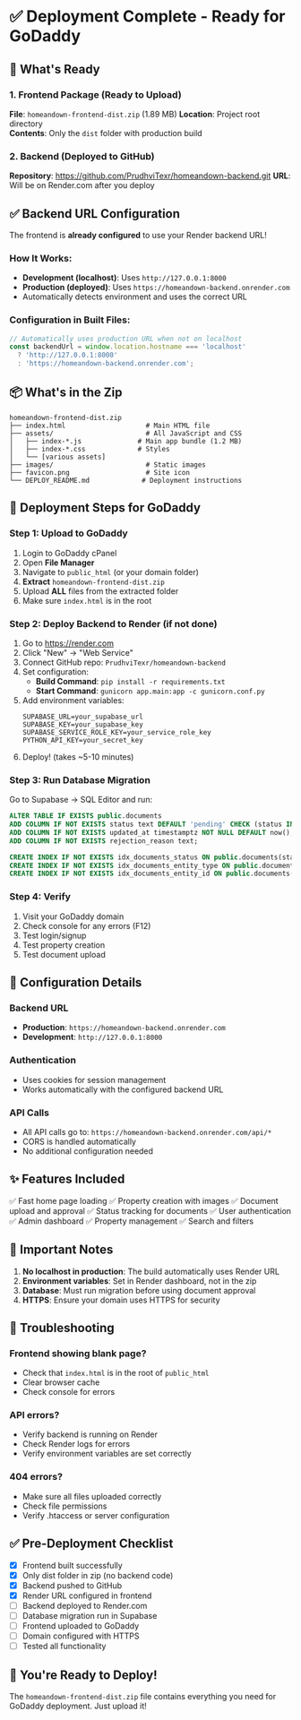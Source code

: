 # ✅ Deployment Complete - Ready for GoDaddy

## 🎯 What's Ready

### 1. Frontend Package (Ready to Upload)
**File**: `homeandown-frontend-dist.zip` (1.89 MB)
**Location**: Project root directory  
**Contents**: Only the `dist` folder with production build

### 2. Backend (Deployed to GitHub)
**Repository**: https://github.com/PrudhviTexr/homeandown-backend.git
**URL**: Will be on Render.com after you deploy

## ✅ Backend URL Configuration

The frontend is **already configured** to use your Render backend URL!

### How It Works:
- **Development (localhost)**: Uses `http://127.0.0.1:8000`
- **Production (deployed)**: Uses `https://homeandown-backend.onrender.com`
- Automatically detects environment and uses the correct URL

### Configuration in Built Files:
```javascript
// Automatically uses production URL when not on localhost
const backendUrl = window.location.hostname === 'localhost' 
  ? 'http://127.0.0.1:8000' 
  : 'https://homeandown-backend.onrender.com';
```

## 📦 What's in the Zip

```
homeandown-frontend-dist.zip
├── index.html                    # Main HTML file
├── assets/                       # All JavaScript and CSS
│   ├── index-*.js              # Main app bundle (1.2 MB)
│   ├── index-*.css             # Styles
│   └── [various assets]
├── images/                       # Static images
├── favicon.png                   # Site icon
└── DEPLOY_README.md             # Deployment instructions
```

## 🚀 Deployment Steps for GoDaddy

### Step 1: Upload to GoDaddy

1. Login to GoDaddy cPanel
2. Open **File Manager**
3. Navigate to `public_html` (or your domain folder)
4. **Extract** `homeandown-frontend-dist.zip`
5. Upload **ALL** files from the extracted folder
6. Make sure `index.html` is in the root

### Step 2: Deploy Backend to Render (if not done)

1. Go to https://render.com
2. Click "New" → "Web Service"
3. Connect GitHub repo: `PrudhviTexr/homeandown-backend`
4. Set configuration:
   - **Build Command**: `pip install -r requirements.txt`
   - **Start Command**: `gunicorn app.main:app -c gunicorn.conf.py`
5. Add environment variables:
   ```
   SUPABASE_URL=your_supabase_url
   SUPABASE_KEY=your_supabase_key
   SUPABASE_SERVICE_ROLE_KEY=your_service_role_key
   PYTHON_API_KEY=your_secret_key
   ```
6. Deploy! (takes ~5-10 minutes)

### Step 3: Run Database Migration

Go to Supabase → SQL Editor and run:

```sql
ALTER TABLE IF EXISTS public.documents
ADD COLUMN IF NOT EXISTS status text DEFAULT 'pending' CHECK (status IN ('pending', 'approved', 'rejected')),
ADD COLUMN IF NOT EXISTS updated_at timestamptz NOT NULL DEFAULT now(),
ADD COLUMN IF NOT EXISTS rejection_reason text;

CREATE INDEX IF NOT EXISTS idx_documents_status ON public.documents(status);
CREATE INDEX IF NOT EXISTS idx_documents_entity_type ON public.documents(entity_type);
CREATE INDEX IF NOT EXISTS idx_documents_entity_id ON public.documents(entity_id);
```

### Step 4: Verify

1. Visit your GoDaddy domain
2. Check console for any errors (F12)
3. Test login/signup
4. Test property creation
5. Test document upload

## 🔧 Configuration Details

### Backend URL
- **Production**: `https://homeandown-backend.onrender.com`
- **Development**: `http://127.0.0.1:8000`

### Authentication
- Uses cookies for session management
- Works automatically with the configured backend URL

### API Calls
- All API calls go to: `https://homeandown-backend.onrender.com/api/*`
- CORS is handled automatically
- No additional configuration needed

## ✨ Features Included

✅ Fast home page loading
✅ Property creation with images
✅ Document upload and approval
✅ Status tracking for documents
✅ User authentication
✅ Admin dashboard
✅ Property management
✅ Search and filters

## 📝 Important Notes

1. **No localhost in production**: The build automatically uses Render URL
2. **Environment variables**: Set in Render dashboard, not in the zip
3. **Database**: Must run migration before using document approval
4. **HTTPS**: Ensure your domain uses HTTPS for security

## 🐛 Troubleshooting

### Frontend showing blank page?
- Check that `index.html` is in the root of `public_html`
- Clear browser cache
- Check console for errors

### API errors?
- Verify backend is running on Render
- Check Render logs for errors
- Verify environment variables are set correctly

### 404 errors?
- Make sure all files uploaded correctly
- Check file permissions
- Verify .htaccess or server configuration

## ✅ Pre-Deployment Checklist

- [x] Frontend built successfully
- [x] Only dist folder in zip (no backend code)
- [x] Backend pushed to GitHub
- [x] Render URL configured in frontend
- [ ] Backend deployed to Render.com
- [ ] Database migration run in Supabase
- [ ] Frontend uploaded to GoDaddy
- [ ] Domain configured with HTTPS
- [ ] Tested all functionality

## 🎉 You're Ready to Deploy!

The `homeandown-frontend-dist.zip` file contains everything you need for GoDaddy deployment. Just upload it!

